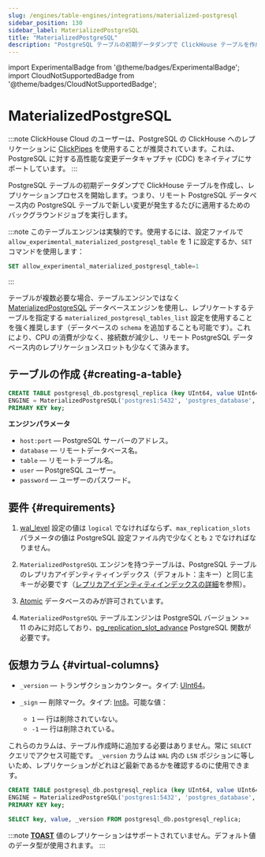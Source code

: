 ```yaml
---
slug: /engines/table-engines/integrations/materialized-postgresql
sidebar_position: 130
sidebar_label: MaterializedPostgreSQL
title: "MaterializedPostgreSQL"
description: "PostgreSQL テーブルの初期データダンプで ClickHouse テーブルを作成し、レプリケーションプロセスを開始します。"
---
```


import ExperimentalBadge from '@theme/badges/ExperimentalBadge';
import CloudNotSupportedBadge from '@theme/badges/CloudNotSupportedBadge';

# MaterializedPostgreSQL

<ExperimentalBadge/>
<CloudNotSupportedBadge/>

:::note
ClickHouse Cloud のユーザーは、PostgreSQL の ClickHouse へのレプリケーションに [ClickPipes](/integrations/clickpipes) を使用することが推奨されています。これは、PostgreSQL に対する高性能な変更データキャプチャ (CDC) をネイティブにサポートしています。
:::

PostgreSQL テーブルの初期データダンプで ClickHouse テーブルを作成し、レプリケーションプロセスを開始します。つまり、リモート PostgreSQL データベース内の PostgreSQL テーブルで新しい変更が発生するたびに適用するためのバックグラウンドジョブを実行します。

:::note
このテーブルエンジンは実験的です。使用するには、設定ファイルで `allow_experimental_materialized_postgresql_table` を 1 に設定するか、`SET` コマンドを使用します：
```sql
SET allow_experimental_materialized_postgresql_table=1
```
:::

テーブルが複数必要な場合、テーブルエンジンではなく [MaterializedPostgreSQL](../../../engines/database-engines/materialized-postgresql.md) データベースエンジンを使用し、レプリケートするテーブルを指定する `materialized_postgresql_tables_list` 設定を使用することを強く推奨します（データベースの `schema` を追加することも可能です）。これにより、CPU の消費が少なく、接続数が減少し、リモート PostgreSQL データベース内のレプリケーションスロットも少なくて済みます。

## テーブルの作成 {#creating-a-table}

```sql
CREATE TABLE postgresql_db.postgresql_replica (key UInt64, value UInt64)
ENGINE = MaterializedPostgreSQL('postgres1:5432', 'postgres_database', 'postgresql_table', 'postgres_user', 'postgres_password')
PRIMARY KEY key;
```

**エンジンパラメータ**

- `host:port` — PostgreSQL サーバーのアドレス。
- `database` — リモートデータベース名。
- `table` — リモートテーブル名。
- `user` — PostgreSQL ユーザー。
- `password` — ユーザーのパスワード。

## 要件 {#requirements}

1. [wal_level](https://www.postgresql.org/docs/current/runtime-config-wal.html) 設定の値は `logical` でなければならず、`max_replication_slots` パラメータの値は PostgreSQL 設定ファイル内で少なくとも `2` でなければなりません。

2. `MaterializedPostgreSQL` エンジンを持つテーブルは、PostgreSQL テーブルのレプリカアイデンティティインデックス（デフォルト：主キー）と同じ主キーが必要です（[レプリカアイデンティティインデックスの詳細](../../../engines/database-engines/materialized-postgresql.md#requirements)を参照）。

3. [Atomic](https://en.wikipedia.org/wiki/Atomicity_(database_systems)) データベースのみが許可されています。

4. `MaterializedPostgreSQL` テーブルエンジンは PostgreSQL バージョン >= 11 のみに対応しており、[pg_replication_slot_advance](https://pgpedia.info/p/pg_replication_slot_advance.html) PostgreSQL 関数が必要です。

## 仮想カラム {#virtual-columns}

- `_version` — トランザクションカウンター。タイプ: [UInt64](../../../sql-reference/data-types/int-uint.md)。

- `_sign` — 削除マーク。タイプ: [Int8](../../../sql-reference/data-types/int-uint.md)。可能な値：
    - `1` — 行は削除されていない。
    - `-1` — 行は削除されている。

これらのカラムは、テーブル作成時に追加する必要はありません。常に `SELECT` クエリでアクセス可能です。
`_version` カラムは `WAL` 内の `LSN` ポジションに等しいため、レプリケーションがどれほど最新であるかを確認するのに使用できます。

```sql
CREATE TABLE postgresql_db.postgresql_replica (key UInt64, value UInt64)
ENGINE = MaterializedPostgreSQL('postgres1:5432', 'postgres_database', 'postgresql_replica', 'postgres_user', 'postgres_password')
PRIMARY KEY key;

SELECT key, value, _version FROM postgresql_db.postgresql_replica;
```

:::note
[**TOAST**](https://www.postgresql.org/docs/9.5/storage-toast.html) 値のレプリケーションはサポートされていません。デフォルト値のデータ型が使用されます。
:::

